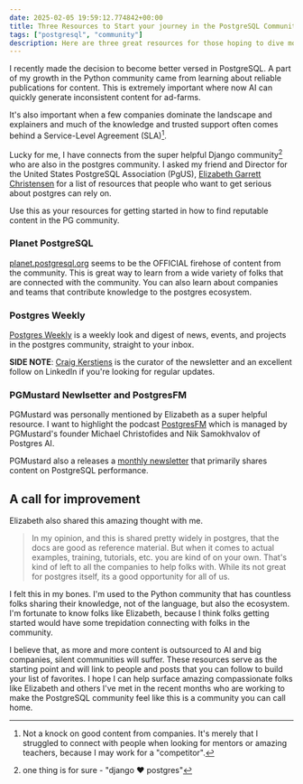 ```yaml
---
date: 2025-02-05 19:59:12.774842+00:00
title: Three Resources to Start your journey in the PostgreSQL Community
tags: ["postgresql", "community"]
description: Here are three great resources for those hoping to dive more into the PostgreSQL community. As shared with me from a PGUS Director. #PostgreSQL
---
```


I recently made the decision to become better versed in PostgreSQL. A part of my growth in the Python community came from learning about reliable publications for content. This is extremely important where now AI can quickly generate inconsistent content for ad-farms.

It's also important when a few companies dominate the landscape and explainers and much of the knowledge and trusted support often comes behind a Service-Level Agreement (SLA)[^1].

Lucky for me, I have connects from the super helpful Django community[^2] who are also in the postgres community. I asked my friend and Director for the United States PostgreSQL Association (PgUS), [Elizabeth Garrett Christensen](https://www.linkedin.com/in/elizabeth-garrett-christensen/) for a list of resources that people who want to get serious about postgres can rely on.

Use this as your resources for getting started in how to find reputable content in the PG community.

### Planet PostgreSQL

[planet.postgresql.org](https://planet.postgresql.org/) seems to be the OFFICIAL firehose of content from the community. This is great way to learn from a wide variety of folks that are connected with the community. You can also learn about companies and teams that contribute knowledge to the postgres ecosystem.

### Postgres Weekly

[Postgres Weekly](https://postgresweekly.com/) is a weekly look and digest of news, events, and projects in the postgres community, straight to your inbox.

**SIDE NOTE**: [Craig Kerstiens](https://www.linkedin.com/in/craigkerstiens/) is the curator of the newsletter and an excellent follow on LinkedIn if you're looking for regular updates.

### PGMustard Newlsetter and PostgresFM

PGMustard was personally mentioned by Elizabeth as a super helpful resource. I want to highlight the podcast [PostgresFM](https://www.youtube.com/PostgresTV) which is managed by PGMustard's founder Michael Christofides and Nik Samokhvalov of Postgres AI.

PGMustard also a releases a [monthly newsletter](https://mailchi.mp/pgmustard/) that primarily shares content on PostgreSQL performance.

## A call for improvement

Elizabeth also shared this amazing thought with me.

> In my opinion, and this is shared pretty widely in postgres, that the docs are good as reference material. But when it comes to actual examples, training, tutorials, etc. you are kind of on your own. That's kind of left to all the companies to help folks with. While its not great for postgres itself, its a good opportunity for all of us.

I felt this in my bones. I'm used to the Python community that has countless folks sharing their knowledge, not of the language, but also the ecosystem. I'm fortunate to know folks like Elizabeth, because I think folks getting started would have some trepidation connecting with folks in the community.

I believe that, as more and more content is outsourced to AI and big companies, silent communities will suffer. These resources serve as the starting point and will link to people and posts that you can follow to build your list of favorites. I hope I can help surface amazing compassionate folks like Elizabeth and others I've met in the recent months who are working to make the PostgreSQL community feel like this is a community you can call home.

[^1]: Not a knock on good content from companies. It's merely that I struggled to connect with people when looking for mentors or amazing teachers, because I may work for a "competitor".

[^2]: one thing is for sure - "django ❤ postgres"
